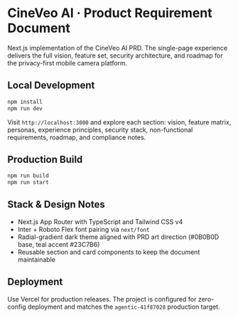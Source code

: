 # CineVeo AI · Product Requirement Document

Next.js implementation of the CineVeo AI PRD. The single-page experience delivers the full vision, feature set, security architecture, and roadmap for the privacy-first mobile camera platform.

## Local Development

```bash
npm install
npm run dev
```

Visit `http://localhost:3000` and explore each section: vision, feature matrix, personas, experience principles, security stack, non-functional requirements, roadmap, and compliance notes.

## Production Build

```bash
npm run build
npm run start
```

## Stack & Design Notes

- Next.js App Router with TypeScript and Tailwind CSS v4
- Inter + Roboto Flex font pairing via `next/font`
- Radial-gradient dark theme aligned with PRD art direction (#0B0B0D base, teal accent #23C7B6)
- Reusable section and card components to keep the document maintainable

## Deployment

Use Vercel for production releases. The project is configured for zero-config deployment and matches the `agentic-41f87028` production target.
